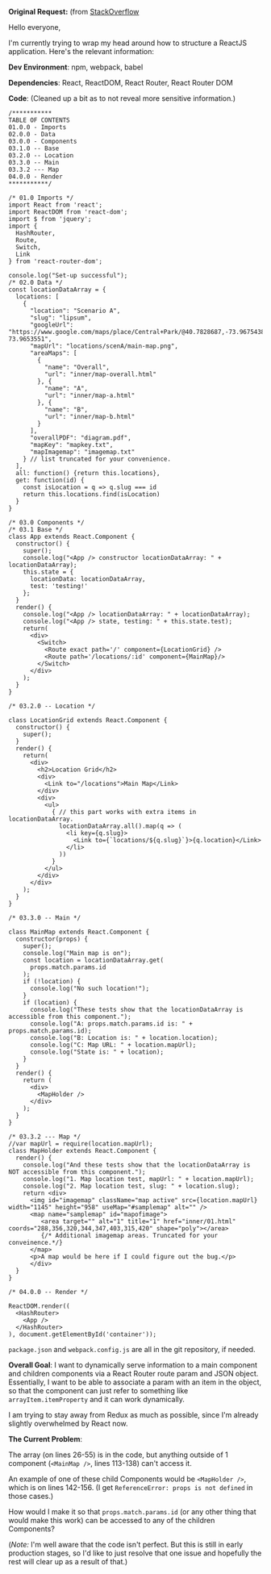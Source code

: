 **Original Request:** (from [StackOverflow](https://stackoverflow.com/questions/45355513/how-would-i-make-it-so-that-props-match-params-id-can-be-accessed-to-any-of-the#)

Hello everyone, 

I'm currently trying to wrap my head around how to structure a ReactJS application. Here's the relevant information: 

**Dev Environment**: npm, webpack, babel

**Dependencies**: React, ReactDOM, React Router, React Router DOM

**Code**: (Cleaned up a bit as to not reveal more sensitive information.)

```
/***********
TABLE OF CONTENTS
01.0.0 - Imports
02.0.0 - Data
03.0.0 - Components
03.1.0 -- Base
03.2.0 -- Location
03.3.0 -- Main
03.3.2 --- Map
04.0.0 - Render
***********/

/* 01.0 Imports */
import React from 'react';
import ReactDOM from 'react-dom';
import $ from 'jquery';
import {
  HashRouter,
  Route,
  Switch,
  Link
} from 'react-router-dom';

console.log("Set-up successful");
/* 02.0 Data */
const locationDataArray = {
  locations: [
    {
      "location": "Scenario A",
      "slug": "lipsum",
      "googleUrl": "https://www.google.com/maps/place/Central+Park/@40.7828687,-73.9675438,17z/data=!3m1!4b1!4m5!3m4!1s0x89c2589a018531e3:0xb9df1f7387a94119!8m2!3d40.7828647!4d-73.9653551",
      "mapUrl": "locations/scenA/main-map.png",
      "areaMaps": [
        {
          "name": "Overall",
          "url": "inner/map-overall.html"
        }, {
          "name": "A",
          "url": "inner/map-a.html"
        }, {
          "name": "B",
          "url": "inner/map-b.html"
        }
      ],
      "overallPDF": "diagram.pdf",
      "mapKey": "mapkey.txt",
      "mapImagemap": "imagemap.txt"
    } // list truncated for your convenience.
  ],
  all: function() {return this.locations},
  get: function(id) {
    const isLocation = q => q.slug === id
    return this.locations.find(isLocation)
  }
}

/* 03.0 Components */
/* 03.1 Base */
class App extends React.Component {
  constructor() {
    super();
    console.log("<App /> constructor locationDataArray: " + locationDataArray);
    this.state = {
      locationData: locationDataArray,
      test: 'testing!'
    };
  }
  render() {
    console.log("<App /> locationDataArray: " + locationDataArray);
    console.log("<App /> state, testing: " + this.state.test);
    return(
      <div>
        <Switch>
          <Route exact path='/' component={LocationGrid} />
          <Route path='/locations/:id' component={MainMap}/>
        </Switch>
      </div>
    );
  }
}

/* 03.2.0 -- Location */

class LocationGrid extends React.Component {
  constructor() {
    super();
  }
  render() {
    return(
      <div>
        <h2>Location Grid</h2>
        <div>
          <Link to="/locations">Main Map</Link>
        </div>
        <div>
          <ul>
            { // this part works with extra items in locationDataArray.
              locationDataArray.all().map(q => (
                <li key={q.slug}>
                  <Link to={`locations/${q.slug}`}>{q.location}</Link>
                </li>
              ))
            }
          </ul>
        </div>
      </div>
    );
  }
}

/* 03.3.0 -- Main */

class MainMap extends React.Component {
  constructor(props) {
    super();
    console.log("Main map is on");
    const location = locationDataArray.get(
      props.match.params.id
    );
    if (!location) {
      console.log("No such location!");
    }
    if (location) {
      console.log("These tests show that the locationDataArray is accessible from this component.");
      console.log("A: props.match.params.id is: " + props.match.params.id);
      console.log("B: Location is: " + location.location);
      console.log("C: Map URL: " + location.mapUrl);
      console.log("State is: " + location);
    }
  }
  render() {
    return (
      <div>
        <MapHolder />
      </div>
    );
  }
}

/* 03.3.2 --- Map */
//var mapUrl = require(location.mapUrl);
class MapHolder extends React.Component {
  render() {
    console.log("And these tests show that the locationDataArray is NOT accessible from this component.");
    console.log("1. Map location test, mapUrl: " + location.mapUrl);
    console.log("2. Map location test, slug: " + location.slug);
    return <div>
      <img id="imagemap" className="map active" src={location.mapUrl} width="1145" height="958" useMap="#samplemap" alt="" />
      <map name="samplemap" id="mapofimage">
         <area target="" alt="1" title="1" href="inner/01.html" coords="288,356,320,344,347,403,315,420" shape="poly"></area>
         {/* Additional imagemap areas. Truncated for your conveinence.*/}
      </map>
      <p>A map would be here if I could figure out the bug.</p>
      </div>
  }
}

/* 04.0.0 -- Render */

ReactDOM.render((
  <HashRouter>
    <App />
  </HashRouter>
), document.getElementById('container'));
```

`package.json` and `webpack.config.js` are all in the git repository, if needed.

**Overall Goal**: I want to dynamically serve information to a main component and children components via a React Router route param and JSON object. Essentially, I want to be able to associate a param with an item in the object, so that the component can just refer to something like `arrayItem.itemProperty` and it can work dynamically. 

I am trying to stay away from Redux as much as possible, since I'm already slightly overwhelmed by React now.

**The Current Problem**:

The array (on lines 26-55) is in the code, but anything outside of 1 component (`<MainMap />`, lines 113-138) can't access it.

An example of one of these child Components would be `<MapHolder />`, which is on lines 142-156. (I get `ReferenceError: props is not defined` in those cases.)

How would I make it so that `props.match.params.id` (or any other thing that would make this work) can be accessed to any of the children Components? 

(*Note:* I'm well aware that the code isn't perfect. But this is still in early production stages, so I'd like to just resolve that one issue and hopefully the rest will clear up as a result of that.)